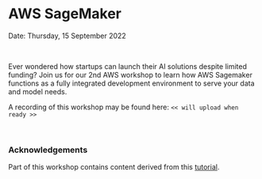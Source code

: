# AWS SageMaker

Date: Thursday, 15 September 2022

<br>

Ever wondered how startups can launch their AI solutions despite limited funding? Join us for our 2nd AWS workshop to learn how AWS Sagemaker functions as a fully integrated development environment to serve your data and model needs.

A recording of this workshop may be found here: `<< will upload when ready >>`

<br>

### Acknowledgements

Part of this workshop contains content derived from this <a href="https://studymachinelearning.com/train-and-deploy-model-in-aws-sagemaker-create-rest-api-to-call-the-model-using-aws-lambda-and-api-gateway/" target="_blank">tutorial</a>.
